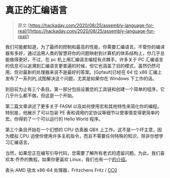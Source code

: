 # 真正的汇编语言

> 原文:[https://hackaday.com/2020/08/25/assembly-language-for-real/](https://hackaday.com/2020/08/25/assembly-language-for-real/)

我们可能都知道，为了最终的控制和最高的性能，你需要汇编语言。不管你的编译器有多好，通过运用人类的智慧将你的问题映射到计算机的体系结构上，你几乎总能做得更好。不过，在 pc 机上用汇编语言编程有点棘手。许多关于 PC 汇编语言的信息可以追溯到汇编语言更普遍的时候，但它也涵盖了旧的模式，虽然仍然可用，但对最新的处理器来说不是最好的答案。[Gpfault]已经在 64 位 x86 汇编上发布了一系列的,试图解决这个问题，尤其是如果你在 Windows 下工作的话。

到目前为止有三个条目。第一部分包括设置您的工具链和创建一个简单的程序，它几乎什么都不做。但这是一个开始。

第二篇文章讲述了更多关于 FASM 以及如何使用宏和其他特性来简化你的编程。特别是，他展示了可以包装 PE 表和调用约定协议等细节以使事情变得更简单的宏。你得到了一个可以运行的 Hello World 程序。

第三个条目开始在一个幻想的 CPU 仿真器 QBX 上工作。这不是一个坏主意，因为模拟 CPU 迫使你使用许多主机指令，而且不需要任何特殊的知识，除非你想学习汇编语言。

当然，如果您正在编写引导代码，您需要了解所有老式的遗留问题。为此，我们喜欢本·乔乔的教程。如果你更喜欢 Linux，我们也有一个[的介绍](https://hackaday.com/2016/06/14/linux-assembly-required/)。

表头:AMD 锐龙 x86-64 处理器，Fritzchens Fritz / [CC0](https://commons.wikimedia.org/wiki/File:Zen_2_Matisse_Ryzen-5-3600.jpg)